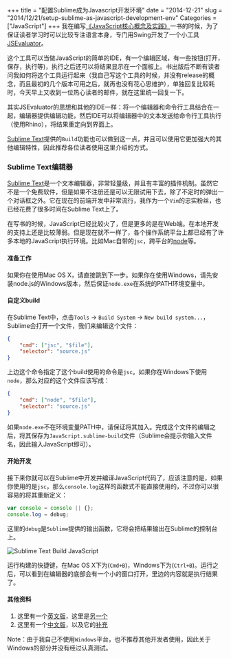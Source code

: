 +++
title = "配置Sublime成为Javascript开发环境"
date = "2014-12-21"
slug = "2014/12/21/setup-sublime-as-javascript-development-env"
Categories = ["JavaScript"]
+++
我在编写[《JavaScript核心概念及实践》](http://book.douban.com/subject/24165880/)一书的时候，为了保证读者学习时可以比较专注语言本身，专门用Swing开发了一个小工具[JSEvaluator](https://github.com/abruzzi/jsevaluator)。

这个工具可以当做JavaScript的简单的IDE，有一个编辑区域，有一些按钮(打开，保存，执行等)，执行之后还可以将结果显示在一个面板上。书出版后不断有读者问我如何将这个工具运行起来（我自己写这个工具的时候，并没有release的概念，而且最初的几个版本可用之后，就再也没有花心思维护），单独回复比较耗时，今天早上又收到一位热心读者的邮件，就在这里统一回复一下。

其实JSEvaluator的思想和其他的IDE一样：将一个编辑器和命令行工具结合在一起，编辑器提供编辑功能，然后IDE可以将编辑器中的文本发送给命令行工具执行（使用Rhino），将结果重定向到界面上。

[Sublime Text](http://www.sublimetext.com/3)提供的`Build`功能也可以做到这一点，并且可以使用它更加强大的其他编辑特性，因此推荐各位读者使用这里介绍的方式。

### Sublime Text编辑器
[Sublime Text](http://www.sublimetext.com/3)是一个文本编辑器，非常轻量级，并且有丰富的插件机制。虽然它不是一个免费软件，但是如果不注册还是可以无限试用下去，除了不定时的弹出一个对话框之外。它在现在的前端开发中非常流行，我作为一个`Vim`的忠实粉丝，也已经花费了很多时间在Sublime Text上了。

在写书的时候，JavaScript已经比较火了，但是更多的是在Web端。在本地开发的支持上还是比较薄弱。但是现在就不一样了，各个操作系统平台上都已经有了许多本地的JavaScript执行环境。比如Mac自带的`jsc`，跨平台的[node](http://nodejs.org/)等。

#### 准备工作
如果你在使用Mac OS X，请直接跳到下一步。如果你在使用Windows，请先安装node.js的Windows版本，然后保证`node.exe`在系统的PATH环境变量中。

#### 自定义build

在Sublime Text中，点击`Tools` -> `Build System` -> `New build system...`，Sublime会打开一个文件，我们来编辑这个文件：

```json
{
	"cmd": ["jsc", "$file"],
	"selector": "source.js"
}
```

上边这个命令指定了这个build使用的命令是`jsc`。如果你在Windows下使用`node`，那么对应的这个文件应该写成：

```json
{
	"cmd": ["node", "$file"],
	"selector": "source.js"
}
```

如果`node.exe`不在环境变量PATH中，请保证将其加入。完成这个文件的编辑之后，将其保存为`JavaScript.sublime-build`文件（Sublime会提示你输入文件名，因此输入JavaScript即可）。

#### 开始开发

接下来你就可以在Sublime中开发并编译JavaScript代码了，应该注意的是，如果你使用的是`jsc`，那么`console.log`这样的函数式不能直接使用的，不过你可以很容易的将其重新定义：

```js
var console = console || {};
console.log = debug;
```

这里的`debug`是`Sublime`提供的输出函数，它将会把结果输出在Sublime的控制台上。

![Sublime Text Build JavaScript](/images/2014/12/sublime-text-jsc-resized.png)

运行构建的快捷键，在Mac OS X下为(`Cmd+B`)，Windows下为(`Ctrl+B`)。运行之后，可以看到在编辑器的底部会有一个小的窗口打开，里边的内容就是执行结果了。

#### 其他资料

1.	这里有一个[英文版](http://calebgrove.com/articles/js-console-sublime-text)，这里是[另一个](http://www.wikihow.com/Create-a-Javascript-Console-in-Sublime-Text)
2.	这里有一个[中文版](https://cnodejs.org/topic/51ee453af4963ade0ebde85e)，以及它的[补充](http://www.hacke2.cn/nodeJS-sublime-3/)

Note：由于我自己不使用`Windows`平台，也不推荐其他开发者使用，因此关于Windows的部分并没有经过认真测试。
